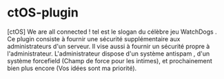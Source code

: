 ctOS-plugin
===========

[ctOS] We are all connected ! tel est le slogan du célèbre jeu WatchDogs . Ce plugin consiste à fournir une sécurité supplémentaire aux administrateurs d'un serveur. Il vise aussi à fournir un sécurité propre à l'administrateur.  L'administrateur dispose d'un système antispam , d'un système forcefield (Champ de force pour les intimes), et prochainement bien plus encore (Vos idées sont ma priorité).
